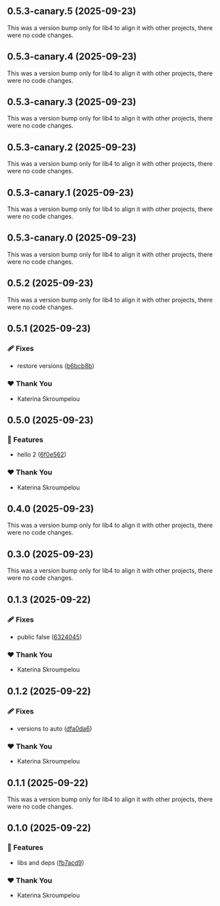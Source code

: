 ## 0.5.3-canary.5 (2025-09-23)

This was a version bump only for lib4 to align it with other projects, there were no code changes.

## 0.5.3-canary.4 (2025-09-23)

This was a version bump only for lib4 to align it with other projects, there were no code changes.

## 0.5.3-canary.3 (2025-09-23)

This was a version bump only for lib4 to align it with other projects, there were no code changes.

## 0.5.3-canary.2 (2025-09-23)

This was a version bump only for lib4 to align it with other projects, there were no code changes.

## 0.5.3-canary.1 (2025-09-23)

This was a version bump only for lib4 to align it with other projects, there were no code changes.

## 0.5.3-canary.0 (2025-09-23)

This was a version bump only for lib4 to align it with other projects, there were no code changes.

## 0.5.2 (2025-09-23)

This was a version bump only for lib4 to align it with other projects, there were no code changes.

## 0.5.1 (2025-09-23)

### 🩹 Fixes

- restore versions ([b6bcb8b](https://github.com/mandarini/repro-nx-release/commit/b6bcb8b))

### ❤️ Thank You

- Katerina Skroumpelou

## 0.5.0 (2025-09-23)

### 🚀 Features

- hello 2 ([6f0e562](https://github.com/mandarini/repro-nx-release/commit/6f0e562))

### ❤️ Thank You

- Katerina Skroumpelou

## 0.4.0 (2025-09-23)

This was a version bump only for lib4 to align it with other projects, there were no code changes.

## 0.3.0 (2025-09-23)

This was a version bump only for lib4 to align it with other projects, there were no code changes.

## 0.1.3 (2025-09-22)

### 🩹 Fixes

- public false ([6324045](https://github.com/mandarini/repro-nx-release/commit/6324045))

### ❤️ Thank You

- Katerina Skroumpelou

## 0.1.2 (2025-09-22)

### 🩹 Fixes

- versions to auto ([dfa0da6](https://github.com/mandarini/repro-nx-release/commit/dfa0da6))

### ❤️ Thank You

- Katerina Skroumpelou

## 0.1.1 (2025-09-22)

This was a version bump only for lib4 to align it with other projects, there were no code changes.

## 0.1.0 (2025-09-22)

### 🚀 Features

- libs and deps ([fb7acd9](https://github.com/mandarini/repro-nx-release/commit/fb7acd9))

### ❤️ Thank You

- Katerina Skroumpelou